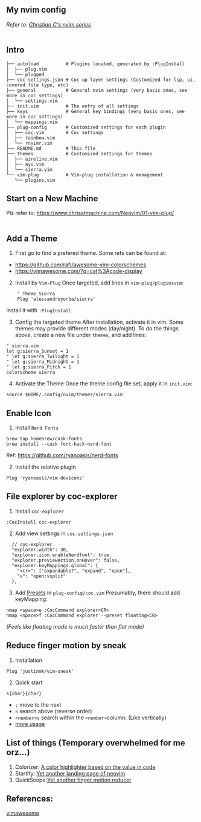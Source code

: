 ## My nvim config

*Refer to: [Christian C's nvim series](https://www.chrisatmachine.com/neovim)*<br /><br />

## Intro
```
├── autoload          # Plugins located, generated by :PlugInstall
│  ├── plug.vim
│  └── plugged
├── coc-settings.json # Coc up layer settings (Customized for lsp, ui, covered file type, etc)
├── general           # General nvim settings (very basic ones, see more in coc settings)
│  └── settings.vim
├── init.vim          # The entry of all settings
├── keys              # General key bindings (very basic ones, see more in coc settings)
│  └── mappings.vim
├── plug-config       # Customized settings for each plugin
│  ├── coc.vim        # Coc settings
│  ├── rainbow.vim
│  └── rnvimr.vim
├── README.md         # This file
├── themes            # Customized settings for themes
│  ├── aireline.vim
│  ├── ayu.vim
│  └── sierra.vim
└── vim-plug          # Vim-plug installation & management
   └── plugins.vim
```

## Start on a New Machine
Plz refer to: https://www.chrisatmachine.com/Neovim/01-vim-plug/
<br />
<br />


## Add a Theme
1. First go to find a prefered theme. Some refs can be found at:
- https://github.com/rafi/awesome-vim-colorschemes
- https://vimawesome.com/?q=cat%3Acode-display

2. Install by `Vim-Plug`
Once targeted, add lines in `vim-plug/pluginsvim`:
```vim
    " Theme Sierra
    Plug 'alessandroyorba/sierra'
```
Install it with `:PlugInstall`

3. Config the targeted theme
After installation, activate it in vim.
Some themes may provide different modes (day/night).
To do the things above, create a new file under `themes`, and add lines:
```vim
" sierra.vim
let g:sierra_Sunset = 1
" let g:sierra_Twilight = 1
" let g:sierra_Midnight = 1
" let g:sierra_Pitch = 1
colorscheme sierra
```

4. Activate the Theme
Once the theme config file set, apply it in `init.vim`:
```vim
source $HOME/.config/nvim/themes/sierra.vim
```

## Enable Icon
1. Install `Nerd Fonts`
```
brew tap homebrew/cask-fonts
brew install --cask font-hack-nerd-font
```

Ref: https://github.com/ryanoasis/nerd-fonts

2. Install the relative plugin
```
Plug 'ryanoasis/vim-devicons'
```

## File explorer by coc-explorer
1. Install `coc-explorer`
```
:CocInstall coc-explorer
```
2. Add view settings in `coc-settings.json`
```
  // coc-explorer
  "explorer.width": 30,
  "explorer.icon.enableNerdfont": true,
  "explorer.previewAction.onHover": false,
  "explorer.keyMappings.global": {
    "<cr>": ["expandable?", "expand", "open"],
    "v": "open:vsplit"
  },

```
3. Add [Presets](https://github.com/weirongxu/coc-explorer#presets) in `plug-config/coc.vim`
Presumably, there should add keyMapping:
```
nmap <space>e :CocCommand explorer<CR>
nmap <space>f :CocCommand explorer --preset floating<CR>
```
*(Feels like floating mode is much faster than flat mode)*

## Reduce finger motion by sneak
1. Installation
```
Plug 'justinmk/vim-sneak'
```
2. Quick start
```
s{char}{char}
```
- `;` move to the next
- `S` search above (reverse order)
- `<number>s` search within the `<number>`column. (Like vertically)
- [more usage](https://github.com/justinmk/vim-sneak#usage)

## List of things (Temporary overwhelmed for me orz...)
1. Colorizer: [A color highlighter based on the value in code](https://www.youtube.com/watch?v=Rg5ccrQ7jbc&list=PLhoH5vyxr6QqPtKMp03pcJd_Vg8FZ0rtg&index=13&ab_channel=chris%40machine)
2. Startify: [Yet another landing page of neovim](https://www.youtube.com/watch?v=9IcXJvoPHCY&list=PLhoH5vyxr6QqPtKMp03pcJd_Vg8FZ0rtg&index=14&ab_channel=chris%40machine)
3. QuickScope:[Yet another finger motion reducer](https://www.youtube.com/watch?v=EsGSwNySNMU&list=PLhoH5vyxr6QqPtKMp03pcJd_Vg8FZ0rtg&index=15)

## References:
[vimawesome](https://vimawesome.com/)
